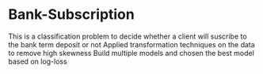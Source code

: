 # Bank-Subscription
This is a classification problem to decide whether a client will suscribe to the bank term deposit or not
Applied transformation techniques on the data to remove high skewness
Build multiple models and chosen the best model based on log-loss
